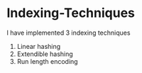 # Indexing-Techniques

I have implemented 3 indexing techniques

1. Linear hashing
2. Extendible hashing
3. Run length encoding
